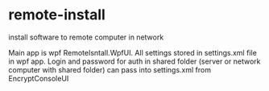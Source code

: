 # remote-install
install software to remote computer in network

Main app is wpf RemoteIsntall.WpfUI. All settings stored in settings.xml file in wpf app. 
Login and password for auth in shared folder (server or network computer with shared folder) can pass into settings.xml from EncryptConsoleUI
